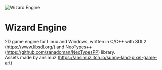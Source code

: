 ![Wizard Engine](https://github.com/zanadoman/Wizard-Engine/blob/main/Build/engine/icon.png)
# Wizard Engine
2D game engine for Linux and Windows, written in C/C++ with SDL2 (https://www.libsdl.org/) and NeoTypes++ (https://github.com/zanadoman/NeoTypesPP) library.\
Assets made by ansimuz (https://ansimuz.itch.io/sunny-land-pixel-game-art)